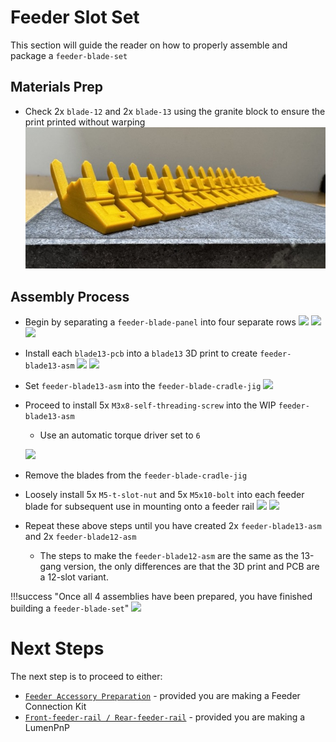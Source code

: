 # Feeder Slot Set

This section will guide the reader on how to properly assemble and package a `feeder-blade-set`

## Materials Prep

* Check 2x `blade-12` and 2x `blade-13` using the granite block to ensure the print printed without warping
	![](img/IMG_2604.jpeg)

## Assembly Process
* Begin by separating a `feeder-blade-panel` into four separate rows
	![](img/break-slots2.jpg)
	![](img/break-slots25.jpg)
	![](img/slot-set-3.JPG)

* Install each `blade13-pcb` into a `blade13` 3D print to create `feeder-blade13-asm`
	![](img/place-slots-in-blade2.jpeg)
	![](img/place-slots-in-blade1.jpeg)

* Set `feeder-blade13-asm` into the `feeder-blade-cradle-jig`
	![](img/place-blade-in-jig.jpeg)

* Proceed to install 5x `M3x8-self-threading-screw` into the WIP `feeder-blade13-asm`
	* Use an automatic torque driver set to `6`

	![](img/install-m3-screws.jpeg)

* Remove the blades from the `feeder-blade-cradle-jig`
* Loosely install 5x `M5-t-slot-nut` and 5x `M5x10-bolt` into each feeder blade for subsequent use in mounting onto a feeder rail
	![](img/install-t-nut1.jpeg)
	![](img/install-t-nut2.jpg)

* Repeat these above steps until you have created 2x `feeder-blade13-asm` and 2x `feeder-blade12-asm`
	* The steps to make the `feeder-blade12-asm` are the same as the 13-gang version, the only differences are that the 3D print and PCB are a 12-slot variant.

!!!success "Once all 4 assemblies have been prepared, you have finished building a `feeder-blade-set`"
	![](img/feeder-blade-set.jpeg)

# Next Steps
The next step is to proceed to either:

* [`Feeder Accessory Preparation`](../accessories/) - provided you are making a Feeder Connection Kit
* [`Front-feeder-rail / Rear-feeder-rail`](https://ohai.opulo.io/lumen/feeder-rail/) - provided you are making a LumenPnP
